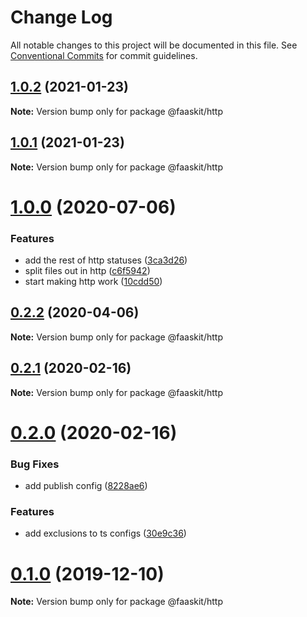 # Change Log

All notable changes to this project will be documented in this file.
See [Conventional Commits](https://conventionalcommits.org) for commit guidelines.

## [1.0.2](https://github.com/nullserve/faaskit/compare/v1.0.0...v1.0.2) (2021-01-23)

**Note:** Version bump only for package @faaskit/http





## [1.0.1](https://github.com/nullserve/faaskit/compare/v1.0.0...v1.0.1) (2021-01-23)

**Note:** Version bump only for package @faaskit/http





# [1.0.0](https://github.com/nullserve/faaskit/compare/v0.2.1...v1.0.0) (2020-07-06)


### Features

* add the rest of http statuses ([3ca3d26](https://github.com/nullserve/faaskit/commit/3ca3d264d2b9eacbda160c2ea713474c8928a176))
* split files out in http ([c6f5942](https://github.com/nullserve/faaskit/commit/c6f5942ad8a40d079e198440cd406f00f0d24775))
* start making http work ([10cdd50](https://github.com/nullserve/faaskit/commit/10cdd50efd40f11114de2fe15a3135c98f4068fc))





## [0.2.2](https://github.com/nullserve/faaskit/compare/v0.2.1...v0.2.2) (2020-04-06)

**Note:** Version bump only for package @faaskit/http





## [0.2.1](https://github.com/nullserve/faaskit/compare/v0.2.0...v0.2.1) (2020-02-16)

**Note:** Version bump only for package @faaskit/http





# [0.2.0](https://github.com/nullserve/faaskit/compare/v0.0.0...v0.2.0) (2020-02-16)


### Bug Fixes

* add publish config ([8228ae6](https://github.com/nullserve/faaskit/commit/8228ae61a6d63845dd926a99f370851727046362))


### Features

* add exclusions to ts configs ([30e9c36](https://github.com/nullserve/faaskit/commit/30e9c3680972eb25b8aad6d2527f772f46492c39))





# [0.1.0](https://github.com/nullserve/faaskit/compare/v2.1.10...v0.1.0) (2019-12-10)

**Note:** Version bump only for package @faaskit/http
